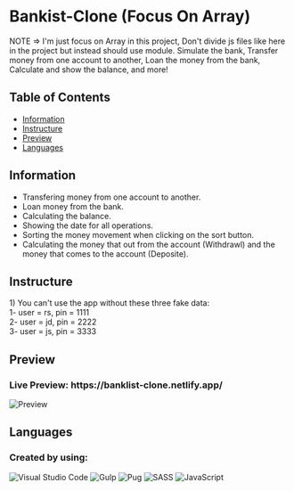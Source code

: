# Bankist-Clone (Focus On Array)
NOTE => I'm just focus on Array in this project, Don't divide js files like here in the project but instead should use module.
Simulate the bank, Transfer money from one account to another, Loan the money from the bank, Calculate and show the balance, and more!

## Table of Contents
- <a href="#information">Information</a>
- <a href="#instructure">Instructure</a>
- <a href="#preview">Preview</a>
- <a href="#language">Languages</a>

<h2 id="information">Information</h2>
<ul>
  <li>Transfering money from one account to another.</li>
  <li>Loan money from the bank.</li>
  <li>Calculating the balance.</li>
  <li>Showing the date for all operations.</li>
  <li>Sorting the money movement when clicking on the sort button.</li>
  <li>Calculating the money that out from the account (Withdrawl) and the money that comes to the account (Deposite).</li>
</ul>

<h2 id="instructure">Instructure</h2>
1) You can't use the app without these three fake data:<br>
    1- user = rs, pin = 1111<br>
    2- user = jd, pin = 2222<br>
    3- user = js, pin = 3333<br>

<h2 id="preview">Preview</h2>
<h3>Live Preview: https://banklist-clone.netlify.app/</h3>
<img src="https://user-images.githubusercontent.com/74501165/200301199-4668bf49-d62e-41c7-b19c-c72aaad104e8.png" alt="Preview">

<h2 id="language">Languages</h2>

### Created by using:<br>
![Visual Studio Code](https://img.shields.io/badge/Visual%20Studio%20Code-0078d7.svg?style=for-the-badge&logo=visual-studio-code&logoColor=white)
![Gulp](https://img.shields.io/badge/GULP-%23CF4647.svg?style=for-the-badge&logo=gulp&logoColor=white)
![Pug](https://img.shields.io/badge/Pug-FFF?style=for-the-badge&logo=pug&logoColor=A86454)
![SASS](https://img.shields.io/badge/SASS-hotpink.svg?style=for-the-badge&logo=SASS&logoColor=white)
![JavaScript](https://img.shields.io/badge/javascript-%23323330.svg?style=for-the-badge&logo=javascript&logoColor=%23F7DF1E)
